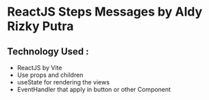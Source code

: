 # ReactJS Steps Messages by Aldy Rizky Putra

## Technology Used :

- ReactJS by Vite
- Use props and children
- useState for rendering the views
- EventHandler that apply in button or other Component

